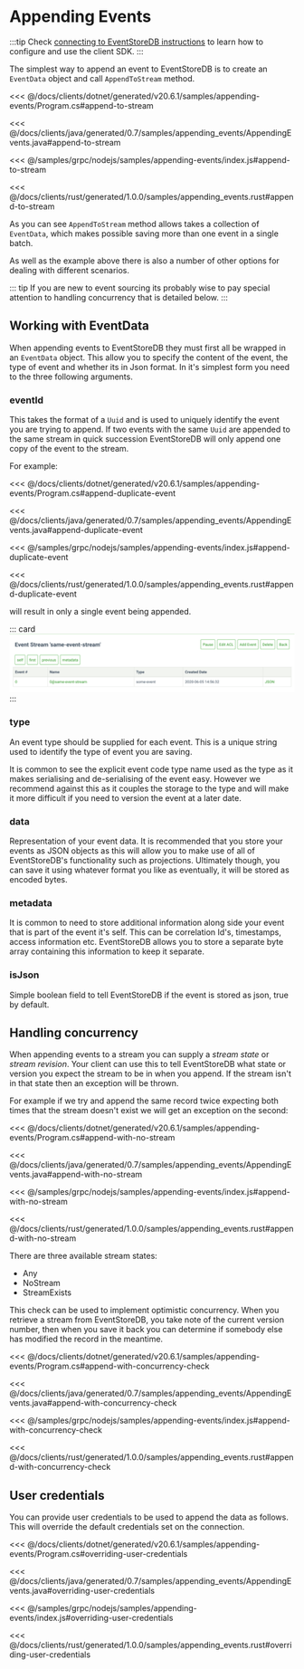 # Appending Events

:::tip
Check [connecting to EventStoreDB instructions](../getting-started/connecting.md#required-packages) to learn how to configure and use the client SDK.
:::

The simplest way to append an event to EventStoreDB is to create an `EventData` object and call `AppendToStream` method.

<xode-group>
<xode-block title="C#">

<<< @/docs/clients/dotnet/generated/v20.6.1/samples/appending-events/Program.cs#append-to-stream
</xode-block>
<xode-block title="Java">

<<< @/docs/clients/java/generated/0.7/samples/appending_events/AppendingEvents.java#append-to-stream
</xode-block>
<xode-block title="NodeJS">

<<< @/samples/grpc/nodejs/samples/appending-events/index.js#append-to-stream
</xode-block>
<xode-block title="Rust">

<<< @/docs/clients/rust/generated/1.0.0/samples/appending_events.rust#append-to-stream
</xode-block>
</xode-group>

As you can see `AppendToStream` method allows takes a collection of `EventData`, which makes possible saving more than one event in a single batch.
 
As well as the example above there is also a number of other options for dealing with different scenarios. 

::: tip
If you are new to event sourcing its probably wise to pay special attention to handling concurrency that is detailed below.
:::

## Working with EventData

When appending events to EventStoreDB they must first all be wrapped in an `EventData` object. This allow you to specify the content of the event, the type of event and whether its in Json format. In it's simplest form you need to the three following arguments.

### eventId

This takes the format of a `Uuid` and is used to uniquely identify the event you are trying to append. If two events with the same `Uuid` are appended to the same stream in quick succession EventStoreDB will only append one copy of the event to the stream. 

For example:

<xode-group>
<xode-block title="C#">

<<< @/docs/clients/dotnet/generated/v20.6.1/samples/appending-events/Program.cs#append-duplicate-event
</xode-block>
<xode-block title="Java">

<<< @/docs/clients/java/generated/0.7/samples/appending_events/AppendingEvents.java#append-duplicate-event
</xode-block>
<xode-block title="NodeJS">

<<< @/samples/grpc/nodejs/samples/appending-events/index.js#append-duplicate-event
</xode-block>
<xode-block title="Rust">

<<< @/docs/clients/rust/generated/1.0.0/samples/appending_events.rust#append-duplicate-event
</xode-block>
</xode-group>

will result in only a single event being appended.

::: card
![Duplicate Event](./images/dupicate-event.png)
:::

### type

An event type should be supplied for each event. This is a unique string used to identify the type of event you are saving. 

It is common to see the explicit event code type name used as the type as it makes serialising and de-serialising of the event easy. However we recommend against this as it couples the storage to the type and will make it more difficult if you need to version the event at a later date.

### data

Representation of your event data. It is recommended that you store your events as JSON objects as this will allow you to make use of all of EventStoreDB's functionality such as projections. Ultimately though, you can save it using whatever format you like as eventually, it will be stored as encoded bytes.

### metadata

It is common to need to store additional information along side your event that is part of the event it's self. This can be correlation Id's, timestamps, access information etc. EventStoreDB allows you to store a separate byte array containing this information to keep it separate.

### isJson

Simple boolean field to tell EventStoreDB if the event is stored as json, true by default.

## Handling concurrency

When appending events to a stream you can supply a *stream state* or *stream revision*. Your client can use this to tell EventStoreDB what state or version you expect the stream to be in when you append. If the stream isn't in that state then an exception will be thrown. 

For example if we try and append the same record twice expecting both times that the stream doesn't exist we will get an exception on the second:

<xode-group>
<xode-block title="C#">

<<< @/docs/clients/dotnet/generated/v20.6.1/samples/appending-events/Program.cs#append-with-no-stream
</xode-block>
<xode-block title="Java">

<<< @/docs/clients/java/generated/0.7/samples/appending_events/AppendingEvents.java#append-with-no-stream
</xode-block>
<xode-block title="NodeJS">

<<< @/samples/grpc/nodejs/samples/appending-events/index.js#append-with-no-stream
</xode-block>
<xode-block title="Rust">

<<< @/docs/clients/rust/generated/1.0.0/samples/appending_events.rust#append-with-no-stream
</xode-block>
</xode-group>

There are three available stream states: 
- Any
- NoStream
- StreamExists

This check can be used to implement optimistic concurrency. When you retrieve a stream from EventStoreDB, you take note of the current version number, then when you save it back you can determine if somebody else has modified the record in the meantime.

<xode-group>
<xode-block title="C#">

<<< @/docs/clients/dotnet/generated/v20.6.1/samples/appending-events/Program.cs#append-with-concurrency-check
</xode-block>
<xode-block title="Java">

<<< @/docs/clients/java/generated/0.7/samples/appending_events/AppendingEvents.java#append-with-concurrency-check
</xode-block>
<xode-block title="NodeJS">

<<< @/samples/grpc/nodejs/samples/appending-events/index.js#append-with-concurrency-check
</xode-block>
<xode-block title="Rust">

<<< @/docs/clients/rust/generated/1.0.0/samples/appending_events.rust#append-with-concurrency-check
</xode-block>
</xode-group>

<!-- ## Options
TODO -->

## User credentials
You can provide user credentials to be used to append the data as follows. This will override the default credentials set on the connection.

<xode-group>
<xode-block title="C#">

<<< @/docs/clients/dotnet/generated/v20.6.1/samples/appending-events/Program.cs#overriding-user-credentials
</xode-block>
<xode-block title="Java">

<<< @/docs/clients/java/generated/0.7/samples/appending_events/AppendingEvents.java#overriding-user-credentials
</xode-block>
<xode-block title="NodeJS">

<<< @/samples/grpc/nodejs/samples/appending-events/index.js#overriding-user-credentials
</xode-block>
<xode-block title="Rust">

<<< @/docs/clients/rust/generated/1.0.0/samples/appending_events.rust#overriding-user-credentials
</xode-block>
</xode-group>
